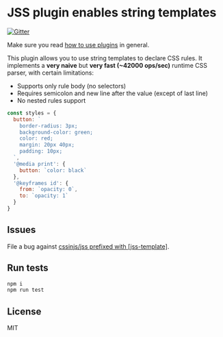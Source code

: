 # JSS plugin enables string templates

[![Gitter](https://badges.gitter.im/JoinChat.svg)](https://gitter.im/cssinjs/lobby)

Make sure you read [how to use
plugins](https://github.com/cssinjs/jss/blob/master/docs/setup.md#setup-with-plugins)
in general.

This plugin allows you to use string templates to declare CSS rules. It implements a **very naive** but **very fast (~42000 ops/sec)** runtime CSS parser, with certain limitations:

- Supports only rule body (no selectors)
- Requires semicolon and new line after the value (except of last line)
- No nested rules support

```js
const styles = {
  button: `
    border-radius: 3px;
    background-color: green;
    color: red;
    margin: 20px 40px;
    padding: 10px;
  `,
  '@media print': {
    button: `color: black`
  },
  '@keyframes id': {
    from: `opacity: 0`,
    to: `opacity: 1`
  }
}
```

## Issues

File a bug against [cssinjs/jss prefixed with \[jss-template\]](https://github.com/cssinjs/jss/issues/new?title=[jss-template]%20).

## Run tests

```bash
npm i
npm run test
```

## License

MIT
